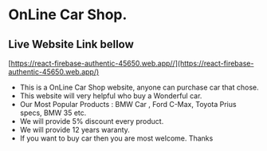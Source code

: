 # OnLine Car Shop.
## Live Website Link bellow 
[https://react-firebase-authentic-45650.web.app//](https://react-firebase-authentic-45650.web.app/)

* This is a OnLine Car Shop website, anyone can purchase car that chose.
* This website will very helpful who buy a Wonderful car.
* Our Most Popular Products : BMW Car , Ford C-Max, Toyota Prius specs, BMW 35 etc.
* We will provide 5% discount every product.
* We will provide 12 years waranty.
* If you want to buy car then you are most welcome. Thanks
